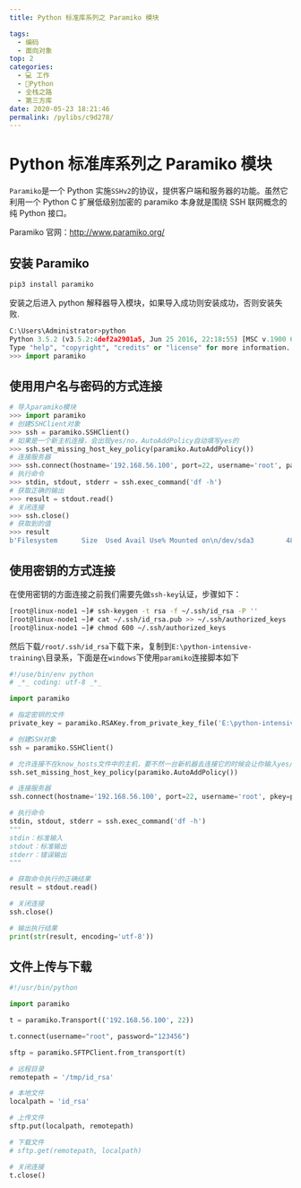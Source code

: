 ```yaml
---
title: Python 标准库系列之 Paramiko 模块

tags: 
  - 编码
  - 面向对象
top: 2
categories: 
  - 💻 工作
  - 🐍Python
  - 全栈之路
  - 第三方库
date: 2020-05-23 18:21:46
permalink: /pylibs/c9d278/
---
```

# Python 标准库系列之 Paramiko 模块

`Paramiko`是一个 Python 实施`SSHv2`的协议，提供客户端和服务器的功能。虽然它利用一个 Python C 扩展低级别加密的 paramiko 本身就是围绕 SSH 联网概念的纯 Python 接口。

Paramiko 官网：http://www.paramiko.org/

## 安装 Paramiko

```bash
pip3 install paramiko
```

安装之后进入 python 解释器导入模块，如果导入成功则安装成功，否则安装失败.

```python
C:\Users\Administrator>python
Python 3.5.2 (v3.5.2:4def2a2901a5, Jun 25 2016, 22:18:55) [MSC v.1900 64 bit (AMD64)] on win32
Type "help", "copyright", "credits" or "license" for more information.
>>> import paramiko
```

##  使用用户名与密码的方式连接

```python
# 导入paramiko模块
>>> import paramiko
# 创建SSHClient对象
>>> ssh = paramiko.SSHClient()
# 如果是一个新主机连接，会出现yes/no，AutoAddPolicy自动填写yes的
>>> ssh.set_missing_host_key_policy(paramiko.AutoAddPolicy())
# 连接服务器
>>> ssh.connect(hostname='192.168.56.100', port=22, username='root', password='123456')
# 执行命令
>>> stdin, stdout, stderr = ssh.exec_command('df -h')
# 获取正确的输出
>>> result = stdout.read()
# 关闭连接
>>> ssh.close()
# 获取到的值
>>> result
b'Filesystem      Size  Used Avail Use% Mounted on\n/dev/sda3        48G  3.3G   45G   7% /\ndevtmpfs        984M     0  984M   0% /dev\ntmpfs           993M     0  993M   0% /dev/shm\ntmpfs           993M  8.9M  984M   1% /run\ntmpfs           993M     0  993M   0% /sys/fs/cgroup\n/dev/sda1       197M  137M   60M  70% /boot\ntmpfs           199M     0  199M   0% /run/user/0\n'
```

## 使用密钥的方式连接

在使用密钥的方面连接之前我们需要先做`ssh-key`认证，步骤如下：

```bash
[root@linux-node1 ~]# ssh-keygen -t rsa -f ~/.ssh/id_rsa -P ''
[root@linux-node1 ~]# cat ~/.ssh/id_rsa.pub >> ~/.ssh/authorized_keys
[root@linux-node1 ~]# chmod 600 ~/.ssh/authorized_keys
```
然后下载`/root/.ssh/id_rsa`下载下来，复制到`E:\python-intensive-training\`目录系，下面是在`windows`下使用`paramiko`连接脚本如下
```python
#!/use/bin/env python
# _*_ coding: utf-8 _*_

import paramiko

# 指定密钥的文件
private_key = paramiko.RSAKey.from_private_key_file('E:\python-intensive-training\id_rsa')

# 创建SSH对象
ssh = paramiko.SSHClient()

# 允许连接不在know_hosts文件中的主机，要不然一台新机器去连接它的时候会让你输入yes/no
ssh.set_missing_host_key_policy(paramiko.AutoAddPolicy())

# 连接服务器
ssh.connect(hostname='192.168.56.100', port=22, username='root', pkey=private_key)

# 执行命令
stdin, stdout, stderr = ssh.exec_command('df -h')
"""
stdin：标准输入
stdout：标准输出
stderr：错误输出
"""

# 获取命令执行的正确结果
result = stdout.read()

# 关闭连接
ssh.close()

# 输出执行结果
print(str(result, encoding='utf-8'))
```

## 文件上传与下载

```python
#!/usr/bin/python

import paramiko

t = paramiko.Transport(('192.168.56.100', 22))

t.connect(username="root", password="123456")

sftp = paramiko.SFTPClient.from_transport(t)

# 远程目录
remotepath = '/tmp/id_rsa'

# 本地文件
localpath = 'id_rsa'

# 上传文件
sftp.put(localpath, remotepath)

# 下载文件
# sftp.get(remotepath, localpath)

# 关闭连接
t.close()
```
